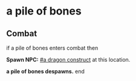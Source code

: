# a pile of bones


## Combat

if a pile of bones enters combat  then


**Spawn NPC:**  [\#a dragon construct](/npc/123023) at this location.


**a pile of bones despawns.**
end
